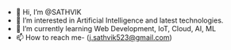 - 👋 Hi, I’m @SATHVIK
- 👀 I’m interested in Artificial Intelligence and latest technologies.
- 🌱 I’m currently learning Web Development, IoT, Cloud, AI, ML
- 📫 How to reach me- (j.sathvik523@gmail.com)

<!---
SATHV1-K/SATHV1-K is a ✨ special ✨ repository because its `README.md` (this file) appears on your GitHub profile.
You can click the Preview link to take a look at your changes.
--->
